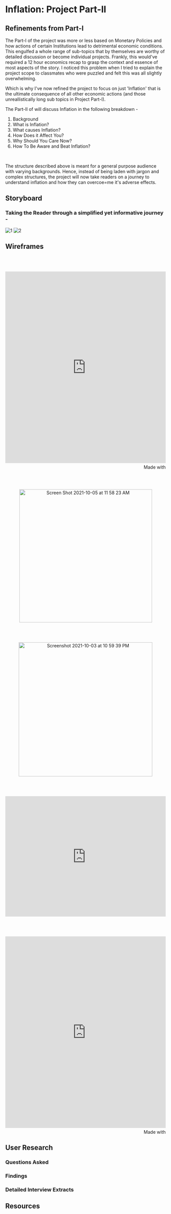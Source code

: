 # Inflation: Project Part-II


## Refinements from Part-I

The Part-I of the project was more or less based on Monetary Policies and how actions of certain Institutions lead to detrimental economic conditions. This engulfed a whole range of sub-topics that by themselves are worthy of detailed discussion or become individual projects. Frankly, this would've required a 12 hour economics recap to grasp the context and essence of most aspects of the story. I noticed this problem when I tried to explain the project scope to classmates who were puzzled and felt this was all slightly overwhelming. 

Which is why I've now refined the project to focus on just 'Inflation' that is the ultimate consequence of all other economic actions (and those unreallistically long sub topics in Project Part-I).

The Part-II of will discuss Inflation in the following breakdown - <br>

1. Background
2. What is Inflation?
3. What causes Inflation?
4. How Does it Affect You?
5. Why Should You Care Now?
6. How To Be Aware and Beat Inflation?
<br>

The structure described above is meant for a general purpose audience with varying backgrounds. Hence, instead of being laden with jargon and complex structures, the project will now take readers on a journey to understand inflation and how they can overcoe=me it's adverse effects.

## Storyboard

### Taking the Reader through a simplified yet informative journey - <br>

![1](https://user-images.githubusercontent.com/83753036/136062036-c3c0364f-8f7e-420a-ae8f-bcb50b6ad33a.png)
![2](https://user-images.githubusercontent.com/83753036/136062039-9be79ed0-8256-4abc-b788-e724a8623e13.png)


## Wireframes

<script type="text/javascript" src="https://ssl.gstatic.com/trends_nrtr/2674_RC03/embed_loader.js"></script> <script type="text/javascript"> trends.embed.renderExploreWidget("TIMESERIES", {"comparisonItem":[{"keyword":"/m/09jx2","geo":"US","time":"2019-01-01 2021-10-03"},{"keyword":"/m/02xmb","geo":"US","time":"2019-01-01 2021-10-03"}],"category":0,"property":""}, {"exploreQuery":"date=2019-01-01%202021-10-03&geo=US&q=%2Fm%2F09jx2,%2Fm%2F02xmb","guestPath":"https://trends.google.com:443/trends/embed/"}); </script> 

<br><br>

<iframe src='https://flo.uri.sh/visualisation/7448485/embed' title='Interactive or visual content' class='flourish-embed-iframe' frameborder='0' scrolling='no' style='width:100%;height:600px;' sandbox='allow-same-origin allow-forms allow-scripts allow-downloads allow-popups allow-popups-to-escape-sandbox allow-top-navigation-by-user-activation'></iframe><div style='width:100%!;margin-top:4px!important;text-align:right!important;'><a class='flourish-credit' href='https://public.flourish.studio/visualisation/7448485/?utm_source=embed&utm_campaign=visualisation/7448485' target='_top' style='text-decoration:none!important'><img alt='Made with Flourish' src='https://public.flourish.studio/resources/made_with_flourish.svg' style='width:105px!important;height:16px!important;border:none!important;margin:0!important;'> </a></div>

<br><br>

<p align="center">
<img width="417" alt="Screen Shot 2021-10-05 at 11 58 23 AM" src="https://user-images.githubusercontent.com/83753036/136072823-b7066738-2746-49c1-9a94-6aff67b6cc5b.png">
</p>

<br><br>

<p align="center">
<img width="420" alt="Screenshot 2021-10-03 at 10 59 39 PM" src="https://user-images.githubusercontent.com/83753036/136076666-757c89ea-882b-4af8-b7d8-9175fb3aead1.png">
</p>

<br><br>

<iframe title="Your Savings are not Safe" aria-label="Grouped Column Chart" id="datawrapper-chart-AwFJW" src="https://datawrapper.dwcdn.net/AwFJW/1/" scrolling="no" frameborder="0" style="width: 0; min-width: 100% !important; border: none;" height="377"></iframe><script type="text/javascript">!function(){"use strict";window.addEventListener("message",(function(e){if(void 0!==e.data["datawrapper-height"]){var t=document.querySelectorAll("iframe");for(var a in e.data["datawrapper-height"])for(var r=0;r<t.length;r++){if(t[r].contentWindow===e.source)t[r].style.height=e.data["datawrapper-height"][a]+"px"}}}))}();</script>

<br><br>
<iframe src='https://flo.uri.sh/visualisation/7431569/embed' title='Interactive or visual content' class='flourish-embed-iframe' frameborder='0' scrolling='no' style='width:100%;height:600px;' sandbox='allow-same-origin allow-forms allow-scripts allow-downloads allow-popups allow-popups-to-escape-sandbox allow-top-navigation-by-user-activation'></iframe><div style='width:100%!;margin-top:4px!important;text-align:right!important;'><a class='flourish-credit' href='https://public.flourish.studio/visualisation/7431569/?utm_source=embed&utm_campaign=visualisation/7431569' target='_top' style='text-decoration:none!important'><img alt='Made with Flourish' src='https://public.flourish.studio/resources/made_with_flourish.svg' style='width:105px!important;height:16px!important;border:none!important;margin:0!important;'> </a></div>






## User Research

### Questions Asked

### Findings

### Detailed Interview Extracts


## Resources





